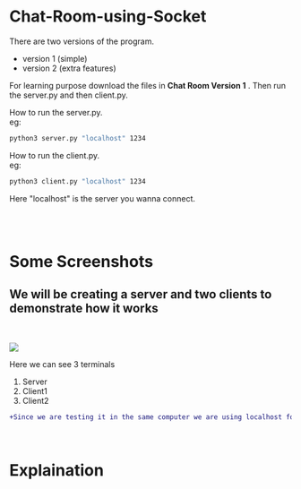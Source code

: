 # Chat-Room-using-Socket

There are two versions of the program.
- version 1 (simple)
- version 2 (extra features)

For learning purpose download the files in **Chat Room Version 1** .
Then run the server.py and then client.py.


How to run the server.py.  
eg:
```cmd
python3 server.py "localhost" 1234
```



How to run the client.py.  
eg:
```cmd
python3 client.py "localhost" 1234
```
Here "localhost" is the server you wanna connect.

<br>
<br>

# Some Screenshots

## We will be creating a server and two clients to demonstrate how it works
<br>

![](images/v1/gif01.gif)

Here we can see 3 terminals

1. Server
2. Client1
3. Client2

```diff
+Since we are testing it in the same computer we are using localhost for clients to connect. As a result every ip looks the same.But if we connect with other computer we will see different ip addresses.
```
<br>

# Explaination
